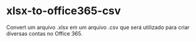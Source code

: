 # xlsx-to-office365-csv

Convert um arquivo .xlsx em um arquivo .csv que será utilizado para criar diversas contas no Office 365.
